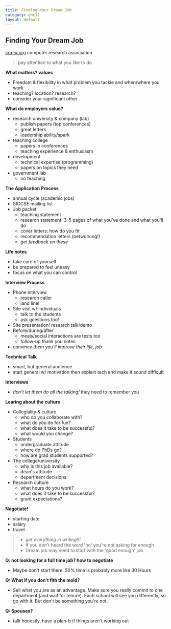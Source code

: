 ```yaml
---
title: Finding Your Dream Job
category: ghc12
layout: default
---
```


## <a id="fydj"></a> Finding Your Dream Job

[cra-w.org](cra-w.org) computer research association

> pay attention to what you like to do

**What matters? values**

- Freedom & flexibility in what problem you tackle and when/where you work
- teaching? location? research?
- consider your significant other

**What do employers value?**

- research university & company (lab)
	- publish papers (top conferences)
	- great letters
	- leadership ability/spark
- teaching college
	- papers in conferences
	- teaching experience & enthusiasm
- development
	- technical expertise (programming)
	- papers on topics they need
- government lab
	- no teaching

**The Application Process**

- annual cycle (academic jobs)
- SIGCSE mailing list
- Job packet
	- teaching statement
	- research statement: 3-5 pages of what you've done and what you'll do
	- cover letters: how do you fit
	- recommendation letters (networking!)
	- *get feedback on these*

**Life notes**

- take care of yourself
- be prepared to feel uneasy
- focus on what you can control

**Interview Process**

- Phone interview
	- research caller
	- land line!
- Site visit w/ individuals
	- talk to the students
	- ask questions too!
- Site presentation! research talk/demo
- Before/during/after
	- meals/social interactions are tests too
	- follow-up thank you notes
- *convince them you'll improve their life, job*

**Technical Talk**

- smart, but general audience
- start general w/ motivation then explain tech and make it sound difficult

**Interviews**

- *don't let them do all the talking!* they need to remember you

**Learing about the culture**

- Collegiality & culture
	- who do you collaborate with?
	- what do you do for fun?
	- what does it take to be successful?
	- what would you change?
- Students
	- undergraduate attitude
	- where do PhDs go?
	- how are grad students supported?
- The college/university
	- why is this job available?
	- dean's attitude
	- department decisions
- Research culture
	- what hours do you work?
	- what does it take to be successful?
	- grant expectations?

**Negotiate!**

- starting date
- salary
- travel

> - *get everything in writing!!!*
> - If you don't heard the word 'no' you're not asking for enough
> - Dream job may need to start with the 'good enough' job

**Q: not looking for a full time job? how to negotiate**

- Maybe don't start there. 50% time is probably more like 30 Hours

**Q: What if you don't fith the mold?**

- Sell what you are as an advantage. Make sure you really commit to one department (and wait for tenure). Each school will see you differently, so go with it. But don't be something you're not.

**Q: Spouses?**

- talk honestly, have a plan-b if things aren't working out


